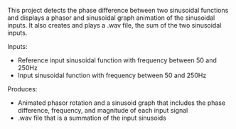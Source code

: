 This project detects the phase difference between two sinusoidal functions and displays a phasor and sinusoidal graph animation of the sinusoidal inputs. It also creates and plays a .wav file, the sum of the two sinusoidal inputs. 

Inputs:
- Reference input sinusoidal function with frequency between 50 and 250Hz
- Input sinusoidal function with frequency between 50 and 250Hz

Produces:
- Animated phasor rotation and a sinusoid graph that includes the phase difference, frequency, and magnitude of each input signal
- .wav file that is a summation of the input sinusoids



